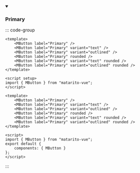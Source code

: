 <details open>
<summary class="collapsible-header">

### Primary

</summary>
<DemoContainer>
	<MButton label="Primary" />
	<MButton label="Primary" variant="text" />
	<MButton label="Primary" variant="outlined" />
	<MButton label="Primary" rounded />
	<MButton label="Primary" variant="text" rounded />
	<MButton label="Primary" variant="outlined" rounded />
</DemoContainer>

::: code-group

```vue [Composition API]
<template>
	<MButton label="Primary" />
	<MButton label="Primary" variant="text" />
	<MButton label="Primary" variant="outlined" />
	<MButton label="Primary" rounded />
	<MButton label="Primary" variant="text" rounded />
	<MButton label="Primary" variant="outlined" rounded />
</template>

<script setup>
import { MButton } from "matarito-vue";
</script>
```

```vue [Options API]
<template>
	<MButton label="Primary" />
	<MButton label="Primary" variant="text" />
	<MButton label="Primary" variant="outlined" />
	<MButton label="Primary" rounded />
	<MButton label="Primary" variant="text" rounded />
	<MButton label="Primary" variant="outlined" rounded />
</template>

<script>
import { MButton } from "matarito-vue";
export default {
	components: { MButton }
};
</script>
```

:::

</details>
